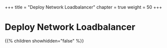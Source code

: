 +++
title = "Deploy Network Loadbalancer"
chapter = true
weight = 50
+++

# Deploy Network Loadbalancer

{{% children showhidden="false" %}}